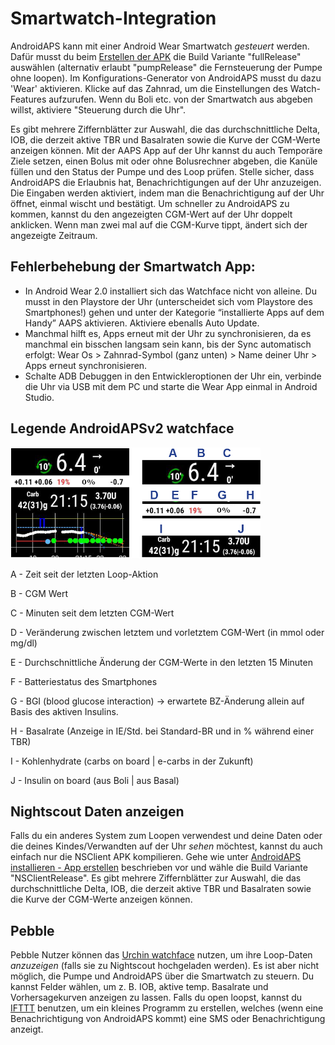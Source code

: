 # Smartwatch-Integration

AndroidAPS kann mit einer Android Wear Smartwatch *gesteuert* werden. Dafür musst du beim [Erstellen der APK](../Installing-AndroidAPS/Building-APK.md) die Build Variante "fullRelease" auswählen (alternativ erlaubt "pumpRelease" die Fernsteuerung der Pumpe ohne loopen). Im Konfigurations-Generator von AndroidAPS musst du dazu 'Wear' aktivieren. Klicke auf das Zahnrad, um die Einstellungen des Watch-Features aufzurufen. Wenn du Boli etc. von der Smartwatch aus abgeben willst, aktiviere "Steuerung durch die Uhr".

Es gibt mehrere Ziffernblätter zur Auswahl, die das durchschnittliche Delta, IOB, die derzeit aktive TBR und Basalraten sowie die Kurve der CGM-Werte anzeigen können. Mit der AAPS App auf der Uhr kannst du auch Temporäre Ziele setzen, einen Bolus mit oder ohne Bolusrechner abgeben, die Kanüle füllen und den Status der Pumpe und des Loop prüfen. Stelle sicher, dass AndroidAPS die Erlaubnis hat, Benachrichtigungen auf der Uhr anzuzeigen. Die Eingaben werden aktiviert, indem man die Benachrichtigung auf der Uhr öffnet, einmal wischt und bestätigt. Um schneller zu AndroidAPS zu kommen, kannst du den angezeigten CGM-Wert auf der Uhr doppelt anklicken. Wenn man zwei mal auf die CGM-Kurve tippt, ändert sich der angezeigte Zeitraum.

## Fehlerbehebung der Smartwatch App:

* In Android Wear 2.0 installiert sich das Watchface nicht von alleine. Du musst in den Playstore der Uhr (unterscheidet sich vom Playstore des Smartphones!) gehen und unter der Kategorie “installierte Apps auf dem Handy” AAPS aktivieren. Aktiviere ebenalls Auto Update. 
* Manchmal hilft es, Apps erneut mit der Uhr zu synchronisieren, da es manchmal ein bisschen langsam sein kann, bis der Sync automatisch erfolgt: Wear Os > Zahnrad-Symbol (ganz unten) > Name deiner Uhr > Apps erneut synchronisieren.
* Schalte ADB Debuggen in den Entwickleroptionen der Uhr ein, verbinde die Uhr via USB mit dem PC und starte die Wear App einmal in Android Studio.

## Legende AndroidAPSv2 watchface

![Legende AndroidAPSv2 watchface](../images/AAPSv2_Watchface_legend.png)

A - Zeit seit der letzten Loop-Aktion

B - CGM Wert

C - Minuten seit dem letzten CGM-Wert

D - Veränderung zwischen letztem und vorletztem CGM-Wert (in mmol oder mg/dl)

E - Durchschnittliche Änderung der CGM-Werte in den letzten 15 Minuten

F - Batteriestatus des Smartphones

G - BGI (blood glucose interaction) -> erwartete BZ-Änderung allein auf Basis des aktiven Insulins.

H - Basalrate (Anzeige in IE/Std. bei Standard-BR und in % während einer TBR)

I - Kohlenhydrate (carbs on board | e-carbs in der Zukunft)

J - Insulin on board (aus Boli | aus Basal)

## Nightscout Daten anzeigen

Falls du ein anderes System zum Loopen verwendest und deine Daten oder die deines Kindes/Verwandten auf der Uhr *sehen* möchtest, kannst du auch einfach nur die NSClient APK kompilieren. Gehe wie unter [AndroidAPS installieren - App erstellen](../Installing-AndroidAPS/Building-APK.md) beschrieben vor und wähle die Build Variante "NSClientRelease". Es gibt mehrere Ziffernblätter zur Auswahl, die das durchschnittliche Delta, IOB, die derzeit aktive TBR und Basalraten sowie die Kurve der CGM-Werte anzeigen können.

## Pebble

Pebble Nutzer können das [Urchin watchface](https://github.com/mddub/urchin-cgm) nutzen, um ihre Loop-Daten *anzuzeigen* (falls sie zu Nightscout hochgeladen werden). Es ist aber nicht möglich, die Pumpe und AndroidAPS über die Smartwatch zu steuern. Du kannst Felder wählen, um z. B. IOB, aktive temp. Basalrate und Vorhersagekurven anzeigen zu lassen. Falls du open loopst, kannst du [IFTTT](https://ifttt.com/) benutzen, um ein kleines Programm zu erstellen, welches (wenn eine Benachrichtigung von AndroidAPS kommt) eine SMS oder Benachrichtigung anzeigt.